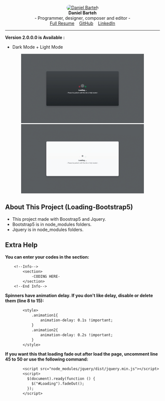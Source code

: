 <p align="center">
<a href="https://dabram.ir/resume" target="_blank"><img style="border-radius: 10px" src="https://dabram.ir/file/image/rezome/perseneli.jpg" height="100" alt="Daniel Barteh"></a>
<br>
<b>Daniel Barteh</b>
<br>
- Programmer, designer, composer and editor -
<br>
<a href="https://dabram.ir/resume">Full Resume</a>
&nbsp;&nbsp;
<a href="https://github.com/DanielBarteh">GitHub</a>
&nbsp;&nbsp;
<a href="https://linkedin.com/in/DanielBarteh">LinkedIn</a>
</p>
<hr>


**Version 2.0.0.0 is Available :**
* Dark Mode + Light Mode

<p style="text-align: center">
    <a href="images/DarkMode.gif"><img src="images/DarkMode.gif" width="400" alt="Dark Mode"></a>
    <a href="images/LightMode.gif"><img src="images/LightMode.gif" width="400" alt="Light Mode"></a>
</p>



## About This Project (Loading-Bootstrap5)
* This project made with Boostrap5 and Jquery.
* Bootstrap5 is in node_modules folders.
* Jquery is in node_modules folders.

## Extra Help
**You can enter your codes in the section:**
```
    <!--Info-->
        <section>
            -CODING HERE-
        </section>
    <!--End Info-->
```
**Spinners have animation delay. If you don't like delay, disable or delete them (line 8 to 15):**
```
        <style>
            .animation1{
                animation-delay: 0.1s !important;
            }
            .animation2{
                animation-delay: 0.2s !important;
            }
        </style>
```
**If you want this that loading fade out after load the page, uncomment line 45 to 50 or use the following command:**
```
        <script src="node_modules/jquery/dist/jquery.min.js"></script>
        <script>
          $(document).ready(function () {
            $("#Loading").fadeOut();
          });
        </script>
```
